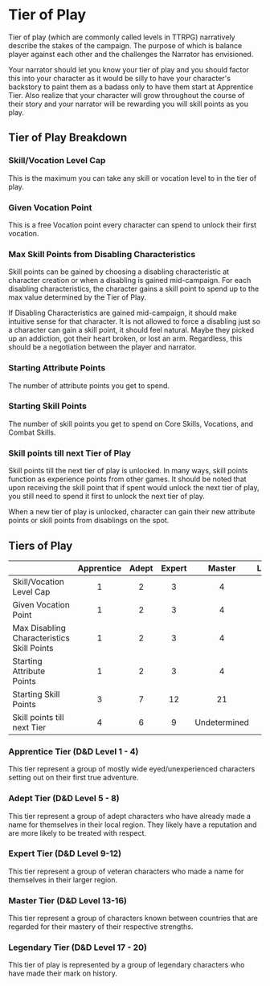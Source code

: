# Tier of Play

Tier of play (which are commonly called levels in TTRPG) narratively describe the stakes of the campaign. The purpose of which is balance player against each other and the challenges the Narrator has envisioned.

Your narrator should let you know your tier of play and you should factor this into your character as it would be silly to have your character's backstory to paint them as a badass only to have them start at Apprentice Tier. Also realize that your character will grow throughout the course of their story and your narrator will be rewarding you will skill points as you play.

## Tier of Play Breakdown

### Skill/Vocation Level Cap

This is the maximum you can take any skill or vocation level to in the tier of play.

### Given Vocation Point

This is a free Vocation point every character can spend to unlock their first vocation.

### Max Skill Points from Disabling Characteristics

Skill points can be gained by choosing a disabling characteristic at character creation or when a disabling is gained mid-campaign. For each disabling characteristics, the character gains a skill point to spend up to the max value determined by the Tier of Play.

If Disabling Characteristics are gained mid-campaign, it should make intuitive sense for that character. It is not allowed to force a disabling just so a character can gain a skill point, it should feel natural. Maybe they picked up an addiction, got their heart broken, or lost an arm. Regardless, this should be a negotiation between the player and narrator.

### Starting Attribute Points

The number of attribute points you get to spend.

### Starting Skill Points

The number of skill points you get to spend on Core Skills, Vocations, and Combat Skills.

### Skill points till next Tier of Play

Skill points till the next tier of play is unlocked. In many ways, skill points function as experience points from other games. It should be noted that upon receiving the skill point that if spent would unlock the next tier of play, you still need to spend it first to unlock the next tier of play.

When a new tier of play is unlocked, character can gain their new attribute points or skill points from disablings on the spot.

## Tiers of Play

|                                                 | Apprentice | Adept | Expert |    Master    | Legendary |
| ----------------------------------------------- | :--------: | :---: | :----: | :----------: | :-------: |
| Skill/Vocation Level Cap                        |     1     |   2   |   3   |      4      |     5     |
| Given Vocation Point                            |     1     |   2   |   3   |      4      |     5     |
| Max Disabling Characteristics<br />Skill Points |     1     |   2   |   3   |      4      |     5     |
| Starting Attribute Points                       |     1     |   2   |   3   |      4      |     5     |
| Starting Skill Points                           |     3     |   7   |   12   |      21      |    33    |
| Skill points till next Tier                     |     4     |   6   |   9   | Undetermined |          |

### Apprentice Tier (D&D Level 1 - 4)

This tier represent a group of mostly wide eyed/unexperienced characters setting out on their first true adventure.

### Adept Tier (D&D Level 5 - 8)

This tier represent a group of adept characters who have already made a name for themselves in their local region. They likely have a reputation and are more likely to be treated with respect.

### Expert Tier (D&D Level 9-12)

This tier represent a group of veteran characters who made a name for themselves in their larger region.

### Master Tier (D&D Level 13-16)

This tier represent a group of characters known between countries that are regarded for their mastery of their respective strengths.

### Legendary Tier (D&D Level 17 - 20)

This tier of play is represented by a group of legendary characters who have made their mark on history.
